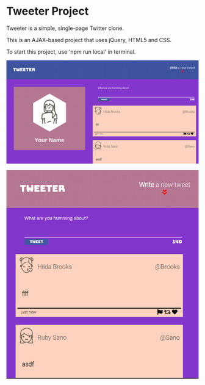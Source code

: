# Tweeter Project

Tweeter is a simple, single-page Twitter clone.

This is an AJAX-based project that uses jQuery, HTML5 and CSS.

To start this project, use 'npm run local' in terminal.

!["screenshot of tweeter on wide screen"](https://github.com/wmaiduo/tweeter/blob/master/public/images/screenshot1.png)

!["screenshot of tweeter on narrow screen"](https://github.com/wmaiduo/tweeter/blob/master/public/images/screenshot2.png)